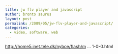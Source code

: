 ```yaml
---
title: jw flv player and javascript
author: bronto saurus
layout: post
permalink: /2009/05/jw-flv-player-and-javascript/
categories:
  - video, software, web
---
```

<a href="http://home5.inet.tele.dk/nyboe/flash/mediaplayer4/JW_API_xmpl_6-1-0-0.html" target="_blank" >http://home5.inet.tele.dk/nyboe/flash/m &#8230; 1-0-0.html</a>